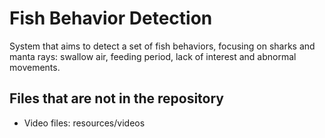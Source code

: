 # Fish Behavior Detection

System that aims to detect a set of fish behaviors, focusing on sharks and manta rays: swallow air, feeding period, lack of interest and abnormal movements.

## Files that are not in the repository

- Video files: resources/videos
